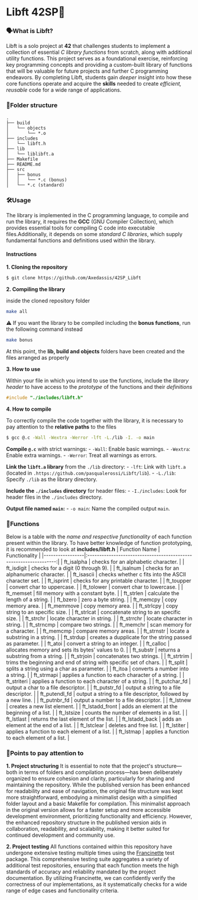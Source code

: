 # Libft 42SP🌵

### 🗣️What is Libft?
Libft is a solo project at **42** that challenges students to implement a collection of essential _C library functions_ from scratch, along with additional utility functions. This project serves as a foundational exercise, reinforcing key programming concepts and providing a custom-built library of functions that will be valuable for future projects and further C programming endeavors. By completing Libft, students gain _deeper_ insight into how these core functions operate and acquire the **skills** needed to create _efficient, reusable_ code for a wide range of applications.

### 📜Folder structure
```
.
├── build
│   └── objects
│       └── *.o
├── includes
│   └── libft.h
├── lib
│   └── liblibft.a
├── Makefile
├── README.md
├── src
│   ├── bonus
│   │   └── *.c (bonus)
│   └── *.c (standard)
```

### 🛠️Usage
The library is implemented in the C programming language, to compile and run the library, it requires the **GCC** (GNU Compiler Collection), which provides essential tools for compiling C code into executable files.Additionally, it depends on some _standard C libraries_, which supply fundamental functions and definitions used within the library.

#### Instructions
**1. Cloning the repository**
```bash
$ git clone https://github.com/Axedassis/42SP_Libft
```

**2. Compiling the library**

inside the cloned repository folder
```bash
make all
```
⚠️ If you want the library to be compiled including the **bonus functions**, run the following command instead
```bash
make bonus
```
At this point, the **lib, build and objects** folders have been created and the files arranged as properly

**3. How to use**

Within your file in which you intend to use the functions, include the _library header_ to have access to the _prototype_ of the functions and their _definitions_
```c
#include "./includes/libft.h"
```
**4. How to compile**

To correctly compile the code together with the library, it is necessary to pay attention to the **relative paths** to the files
```bash
$ gcc @.c -Wall -Wextra -Werror -lft -L./lib -I. -o main
```
   **Compile `@.c`** with strict warnings:
     - `-Wall`: Enable basic warnings.
     - `-Wextra`: Enable extra warnings.
     - `-Werror`: Treat all warnings as errors.
  
   **Link the `libft.a` library** from the `./lib` directory:
     - `-lft`: Link with `libft.a` (located in `.https://github.com/pasqualerossi/Libft/lib`).
     - `-L./lib`: Specify `./lib` as the library directory.

   **Include the `./includes` directory** for header files:
     - `-I./includes`: Look for header files in the `./includes` directory.

   **Output file named `main`:**
     - `-o main`: Name the compiled output `main`.

### 📎Functions

Below is a table with the _name and respective functionality_ of each function present within the library. To have better knowledge of function prototyping, it is recommended to look at **includes/libft.h**
| Function Name   |                    Functionality                                  |
|-----------------|:-----------------------------------------------------------------:|
| ft_isalpha      | checks for an alphabetic character.                               |
| ft_isdigit      | checks for a digit (0 through 9).                                 |
| ft_isalnum      | checks for an alphanumeric character.                             |
| ft_isascii      | checks whether c fits into the ASCII character set.               |
| ft_isprint      | checks for any printable character.                               |
| ft_toupper      | convert char to uppercase.                                        |
| ft_tolower      | convert char to lowercase.                                        |
| ft_memset       | fill memory with a constant byte.                                 |
| ft_strlen       | calculate the length of a string.                                 |
| ft_bzero        | zero a byte string.                                               |
| ft_memcpy       | copy memory area.                                                 |
| ft_memmove      | copy memory area.                                                 |
| ft_strlcpy      | copy string to an specific size.                                  |
| ft_strlcat      | concatenate string to an specific size.                           |
| ft_strchr       | locate character in string.                                       |
| ft_strrchr      | locate character in string.                                       |
| ft_strncmp      | compare two strings.                                              |
| ft_memchr       | scan memory for a character.                                      |
| ft_memcmp       | compare memory areas.                                             |
| ft_strnstr      | locate a substring in a string.                                   |
| ft_strdup       | creates a dupplicate for the string passed as parameter.          |
| ft_atoi         | convert a string to an integer.                                   |
| ft_calloc       | allocates memory and sets its bytes' values to 0.                 |
| ft_substr       | returns a substring from a string.                                |
| ft_strjoin      | concatenates two strings.                                         |
| ft_strtrim      | trims the beginning and end of string with specific set of chars. |
| ft_split        | splits a string using a char as parameter.                        |
| ft_itoa         | converts a number into a string.                                  |
| ft_strmapi      | applies a function to each character of a string.                 |
| ft_striteri     | applies a function to each character of a string.                 |
| ft_putchar_fd   | output a char to a file descriptor.                               |
| ft_putstr_fd    | output a string to a file descriptor.                             |
| ft_putendl_fd   | output a string to a file descriptor, followed by a new line.     |
| ft_putnbr_fd    | output a number to a file descriptor.                             |
| ft_lstnew       | creates a new list element.                                       |
| ft_lstadd_front | adds an element at the beginning of a list.                       |
| ft_lstsize      | counts the number of elements in a list.                          |
| ft_lstlast      | returns the last element of the list.                             |
| ft_lstadd_back  | adds an element at the end of a list.                             |
| ft_lstclear     | deletes and free list.                                            |
| ft_lstiter      | applies a function to each element of a list.                     |
| ft_lstmap       | applies a function to each element of a list.                     |

### 🚩Points to pay attention to

**1. Project structuring** 
It is essential to note that the project's structure—both in terms of folders and compilation process—has been deliberately organized to ensure cohesion and clarity, particularly for sharing and maintaining the repository. While the published version has been enhanced for readability and ease of navigation, the original file structure was kept more straightforward, embodying a minimalist design with a simplified folder layout and a basic Makefile for compilation. This minimalist approach in the original version allows for a faster setup and more accessible development environment, prioritizing functionality and efficiency. However, the enhanced repository structure in the published version aids in collaboration, readability, and scalability, making it better suited for continued development and community use.

**2. Project testing** 
All functions contained within this repository have undergone extensive testing multiple times using the [Francinette](https://github.com/xicodomingues/francinette) test package. This comprehensive testing suite aggregates a variety of additional test repositories, ensuring that each function meets the high standards of accuracy and reliability mandated by the project documentation. By utilizing Francinette, we can confidently verify the correctness of our implementations, as it systematically checks for a wide range of edge cases and functionality criteria.
